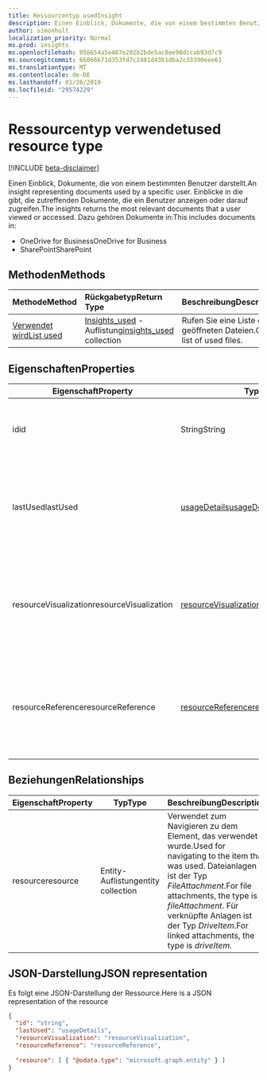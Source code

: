 ```yaml
---
title: Ressourcentyp usedInsight
description: Einen Einblick, Dokumente, die von einem bestimmten Benutzer darstellt. Einblicke in die gibt, die zutreffenden Dokumente, die ein Benutzer anzeigen oder darauf zugreifen.
author: simonhult
localization_priority: Normal
ms.prod: insights
ms.openlocfilehash: 056654a5e467e202b2bde5ac8ee98dccab93d7c9
ms.sourcegitcommit: 66066b71d353fd7c2481d43b1dba2c33390eee61
ms.translationtype: MT
ms.contentlocale: de-DE
ms.lasthandoff: 01/26/2019
ms.locfileid: "29574229"
---
```

# <a name="used-resource-type"></a><span data-ttu-id="83855-104">Ressourcentyp verwendet</span><span class="sxs-lookup"><span data-stu-id="83855-104">used resource type</span></span>

[!INCLUDE [beta-disclaimer](../../includes/beta-disclaimer.md)]

<span data-ttu-id="83855-105">Einen Einblick, Dokumente, die von einem bestimmten Benutzer darstellt.</span><span class="sxs-lookup"><span data-stu-id="83855-105">An insight representing documents used by a specific user.</span></span> <span data-ttu-id="83855-106">Einblicke in die gibt, die zutreffenden Dokumente, die ein Benutzer anzeigen oder darauf zugreifen.</span><span class="sxs-lookup"><span data-stu-id="83855-106">The insights returns the most relevant documents that a user viewed or accessed.</span></span> <span data-ttu-id="83855-107">Dazu gehören Dokumente in:</span><span class="sxs-lookup"><span data-stu-id="83855-107">This includes documents in:</span></span>

- <span data-ttu-id="83855-108">OneDrive for Business</span><span class="sxs-lookup"><span data-stu-id="83855-108">OneDrive for Business</span></span>
- <span data-ttu-id="83855-109">SharePoint</span><span class="sxs-lookup"><span data-stu-id="83855-109">SharePoint</span></span>

## <a name="methods"></a><span data-ttu-id="83855-110">Methoden</span><span class="sxs-lookup"><span data-stu-id="83855-110">Methods</span></span>

| <span data-ttu-id="83855-111">Methode</span><span class="sxs-lookup"><span data-stu-id="83855-111">Method</span></span>       | <span data-ttu-id="83855-112">Rückgabetyp</span><span class="sxs-lookup"><span data-stu-id="83855-112">Return Type</span></span>  |<span data-ttu-id="83855-113">Beschreibung</span><span class="sxs-lookup"><span data-stu-id="83855-113">Description</span></span>|
|:---------------|:--------|:----------|
|[<span data-ttu-id="83855-114">Verwendet wird</span><span class="sxs-lookup"><span data-stu-id="83855-114">List used</span></span>](../api/insights-list-used.md) |<span data-ttu-id="83855-115">[Insights_used](insights-used.md) -Auflistung</span><span class="sxs-lookup"><span data-stu-id="83855-115">[insights_used](insights-used.md) collection</span></span>| <span data-ttu-id="83855-116">Rufen Sie eine Liste der geöffneten Dateien.</span><span class="sxs-lookup"><span data-stu-id="83855-116">Get a list of used files.</span></span>|

## <a name="properties"></a><span data-ttu-id="83855-117">Eigenschaften</span><span class="sxs-lookup"><span data-stu-id="83855-117">Properties</span></span>

| <span data-ttu-id="83855-118">Eigenschaft</span><span class="sxs-lookup"><span data-stu-id="83855-118">Property</span></span>              | <span data-ttu-id="83855-119">Typ</span><span class="sxs-lookup"><span data-stu-id="83855-119">Type</span></span>                      | <span data-ttu-id="83855-120">Beschreibung</span><span class="sxs-lookup"><span data-stu-id="83855-120">Description</span></span>  |
| -------------         |---------------            | -------------|
| <span data-ttu-id="83855-121">id</span><span class="sxs-lookup"><span data-stu-id="83855-121">id</span></span>                    | <span data-ttu-id="83855-122">String</span><span class="sxs-lookup"><span data-stu-id="83855-122">String</span></span>                    | <span data-ttu-id="83855-123">Eindeutiger Bezeichner der Beziehung.</span><span class="sxs-lookup"><span data-stu-id="83855-123">Unique identifier of the relationship.</span></span> <span data-ttu-id="83855-124">Schreibgeschützt.</span><span class="sxs-lookup"><span data-stu-id="83855-124">Read only.</span></span>        |
| <span data-ttu-id="83855-125">lastUsed</span><span class="sxs-lookup"><span data-stu-id="83855-125">lastUsed</span></span>              | [<span data-ttu-id="83855-126">usageDetails</span><span class="sxs-lookup"><span data-stu-id="83855-126">usageDetails</span></span>](insights-usagedetails.md)              | <span data-ttu-id="83855-127">Wenn das Element zuletzt Informationen angezeigt und vom Benutzer geändert.</span><span class="sxs-lookup"><span data-stu-id="83855-127">Information about when the item was last viewed and modified by the user.</span></span> <span data-ttu-id="83855-128">Schreibgeschützt.</span><span class="sxs-lookup"><span data-stu-id="83855-128">Read only.</span></span>     |
| <span data-ttu-id="83855-129">resourceVisualization</span><span class="sxs-lookup"><span data-stu-id="83855-129">resourceVisualization</span></span> | [<span data-ttu-id="83855-130">resourceVisualization</span><span class="sxs-lookup"><span data-stu-id="83855-130">resourceVisualization</span></span>](insights-resourcevisualization.md)                | <span data-ttu-id="83855-131">Eigenschaften, die Sie verwenden können, um das Dokument in Ihre Erfahrung visualisieren.</span><span class="sxs-lookup"><span data-stu-id="83855-131">Properties that you can use to visualize the document in your experience.</span></span> <span data-ttu-id="83855-132">Schreibgeschützt</span><span class="sxs-lookup"><span data-stu-id="83855-132">Read-only</span></span>      |
| <span data-ttu-id="83855-133">resourceReference</span><span class="sxs-lookup"><span data-stu-id="83855-133">resourceReference</span></span>     | [<span data-ttu-id="83855-134">resourceReference</span><span class="sxs-lookup"><span data-stu-id="83855-134">resourceReference</span></span>](insights-resourcereference.md)                      | <span data-ttu-id="83855-135">Referenz-Eigenschaften des Dokuments verwendete, wie die Url und den Typ des Dokuments.</span><span class="sxs-lookup"><span data-stu-id="83855-135">Reference properties of the used document, such as the url and type of the document.</span></span> <span data-ttu-id="83855-136">Schreibgeschützt</span><span class="sxs-lookup"><span data-stu-id="83855-136">Read-only</span></span>     |

## <a name="relationships"></a><span data-ttu-id="83855-137">Beziehungen</span><span class="sxs-lookup"><span data-stu-id="83855-137">Relationships</span></span>

| <span data-ttu-id="83855-138">Eigenschaft</span><span class="sxs-lookup"><span data-stu-id="83855-138">Property</span></span>      | <span data-ttu-id="83855-139">Typ</span><span class="sxs-lookup"><span data-stu-id="83855-139">Type</span></span>          | <span data-ttu-id="83855-140">Beschreibung</span><span class="sxs-lookup"><span data-stu-id="83855-140">Description</span></span>  |
| ------------- |---------------| -------------|
| <span data-ttu-id="83855-141">resource</span><span class="sxs-lookup"><span data-stu-id="83855-141">resource</span></span>      | <span data-ttu-id="83855-142">Entity-Auflistung</span><span class="sxs-lookup"><span data-stu-id="83855-142">entity collection</span></span> | <span data-ttu-id="83855-143">Verwendet zum Navigieren zu dem Element, das verwendet wurde.</span><span class="sxs-lookup"><span data-stu-id="83855-143">Used for navigating to the item that was used.</span></span> <span data-ttu-id="83855-144">Dateianlagen ist der Typ *FileAttachment*.</span><span class="sxs-lookup"><span data-stu-id="83855-144">For file attachments, the type is *fileAttachment*.</span></span> <span data-ttu-id="83855-145">Für verknüpfte Anlagen ist der Typ *DriveItem*.</span><span class="sxs-lookup"><span data-stu-id="83855-145">For linked attachments, the type is *driveItem*.</span></span> |

## <a name="json-representation"></a><span data-ttu-id="83855-146">JSON-Darstellung</span><span class="sxs-lookup"><span data-stu-id="83855-146">JSON representation</span></span>
<span data-ttu-id="83855-147">Es folgt eine JSON-Darstellung der Ressource.</span><span class="sxs-lookup"><span data-stu-id="83855-147">Here is a JSON representation of the resource</span></span>
<!-- {
  "blockType": "resource",
  "optionalProperties": [

  ],
  "@odata.type": "microsoft.graph.usedInsight"
}-->
```json
{
  "id": "string",
  "lastUsed": "usageDetails",
  "resourceVisualization": "resourceVisualization",
  "resourceReference": "resourceReference",
  
  "resource": [ { "@odata.type": "microsoft.graph.entity" } ]
}
```
<!--
{
  "type": "#page.annotation",
  "suppressions": [
    "Error: /api-reference/beta/resources/insights-used.md:\r\n      Exception processing links.\r\n    System.ArgumentException: Link Definition was null. Link text: !INCLUDE [beta-disclaimer](../../includes/beta-disclaimer.md)\r\n      at ApiDoctor.Validation.DocFile.get_LinkDestinations()\r\n      at ApiDoctor.Validation.DocSet.ValidateLinks(Boolean includeWarnings, String[] relativePathForFiles, IssueLogger issues, Boolean requireFilenameCaseMatch, Boolean printOrphanedFiles)"
  ]
}
-->
